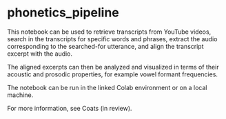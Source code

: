 # phonetics_pipeline

This notebook can be used to retrieve transcripts from YouTube videos, search in the transcripts for specific words and phrases, extract the audio corresponding to the searched-for utterance, and align the transcript excerpt with the audio. 

The aligned excerpts can then be analyzed and visualized in terms of their acoustic and prosodic properties, for example vowel formant frequencies.

The notebook can be run in the linked Colab environment or on a local machine.

For more information, see Coats (in review). 
